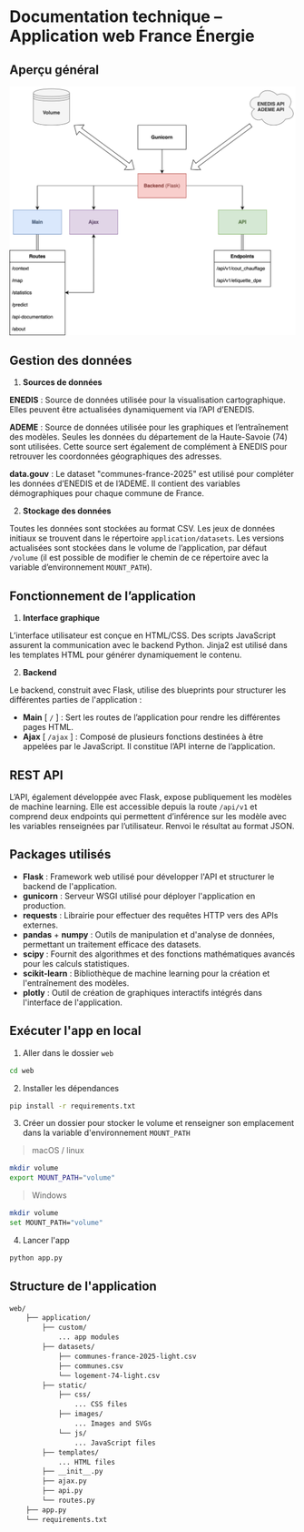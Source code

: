 # Documentation technique – Application web France Énergie

## Aperçu général
<p align="center" margin="2rem">
  <img src="https://raw.githubusercontent.com/marinoo3/m2_enedis/refs/heads/main/documentations/Schema%20Architercture.svg">
</p>

## Gestion des données

1. **Sources de données**

**ENEDIS** : Source de données utilisée pour la visualisation cartographique. Elles peuvent être actualisées dynamiquement via l’API d’ENEDIS.

**ADEME** : Source de données utilisée pour les graphiques et l’entraînement des modèles. Seules les données du département de la Haute-Savoie (74) sont utilisées. Cette source sert également de complément à ENEDIS pour retrouver les coordonnées géographiques des adresses.

**data.gouv** : Le dataset "communes-france-2025" est utilisé pour compléter les données d’ENEDIS et de l’ADEME. Il contient des variables démographiques pour chaque commune de France.

2. **Stockage des données**

Toutes les données sont stockées au format CSV. Les jeux de données initiaux se trouvent dans le répertoire `application/datasets`. Les versions actualisées sont stockées dans le volume de l’application, par défaut `/volume` (il est possible de modifier le chemin de ce répertoire avec la variable d’environnement `MOUNT_PATH`).

## Fonctionnement de l’application

1. **Interface graphique**

L’interface utilisateur est conçue en HTML/CSS. Des scripts JavaScript assurent la communication avec le backend Python. Jinja2 est utilisé dans les templates HTML pour générer dynamiquement le contenu.

2. **Backend**

Le backend, construit avec Flask, utilise des blueprints pour structurer les différentes parties de l'application :

- **Main** [ `/` ] : Sert les routes de l’application pour rendre les différentes pages HTML.
- **Ajax** [ `/ajax` ] : Composé de plusieurs fonctions destinées à être appelées par le JavaScript. Il constitue l’API interne de l’application.

## REST API

L’API, également développée avec Flask, expose publiquement les modèles de machine learning. Elle est accessible depuis la route `/api/v1` et comprend deux endpoints qui permettent d’inférence sur les modèle avec les variables renseignées par l’utilisateur. Renvoi le résultat au format JSON.

## Packages utilisés

- **Flask** : Framework web utilisé pour développer l'API et structurer le backend de l'application.
- **gunicorn** : Serveur WSGI utilisé pour déployer l'application en production.
- **requests** : Librairie pour effectuer des requêtes HTTP vers des APIs externes.
- **pandas** + **numpy** : Outils de manipulation et d'analyse de données, permettant un traitement efficace des datasets.
- **scipy** : Fournit des algorithmes et des fonctions mathématiques avancés pour les calculs statistiques.
- **scikit-learn** : Bibliothèque de machine learning pour la création et l'entraînement des modèles.
- **plotly** : Outil de création de graphiques interactifs intégrés dans l'interface de l'application.


## Exécuter l'app en local

1. Aller dans le dossier `web`
```bash
cd web
```

2. Installer les dépendances
```bash
pip install -r requirements.txt
```

3. Créer un dossier pour stocker le volume et renseigner son emplacement dans la variable d'environnement `MOUNT_PATH`
> macOS / linux
```bash
mkdir volume
export MOUNT_PATH="volume"
```
> Windows
```bash
mkdir volume
set MOUNT_PATH="volume"
```

4. Lancer l'app
```bash
python app.py
```

## Structure de l'application
```bash
web/
    ├── application/
        ├── custom/
            ... app modules
        ├── datasets/
            ├── communes-france-2025-light.csv
            ├── communes.csv
            └── logement-74-light.csv
        ├── static/
            ├── css/
                ... CSS files
            ├── images/
                ... Images and SVGs
            └── js/
                ... JavaScript files
        ├── templates/
            ... HTML files
        ├── __init__.py
        ├── ajax.py
        ├── api.py
        └── routes.py
    ├── app.py
    └── requirements.txt
```